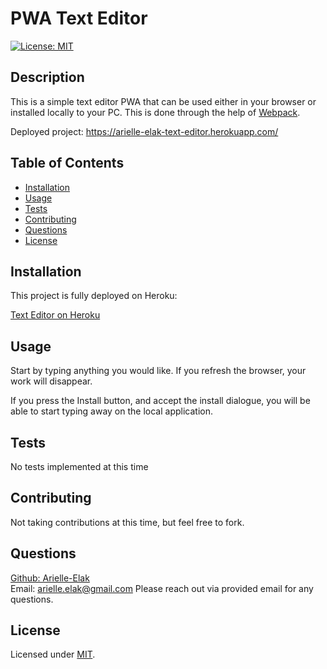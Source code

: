 # PWA Text Editor
[![License: MIT](https://img.shields.io/badge/License-MIT-yellow.svg)](https://opensource.org/licenses/MIT)

## Description

This is a simple text editor PWA that can be used either in your browser or installed locally to your PC. This is done through the help of [Webpack](https://webpack.js.org/).

Deployed project: https://arielle-elak-text-editor.herokuapp.com/

## Table of Contents

- [Installation](#installation)
- [Usage](#usage)
- [Tests](#tests)
- [Contributing](#contributing)
- [Questions](#questions)
- [License](#license)

## Installation

This project is fully deployed on Heroku:

[Text Editor on Heroku](https://arielle-elak-text-editor.herokuapp.com/)

## Usage

Start by typing anything you would like. If you refresh the browser, your work will disappear.

If you press the Install button, and accept the install dialogue, you will be able to start typing away on the local application.

## Tests

No tests implemented at this time

## Contributing

Not taking contributions at this time, but feel free to fork.

## Questions

[Github: Arielle-Elak](https://github.com/arielle-elak)<br>
Email: arielle.elak@gmail.com
Please reach out via provided email for any questions.

## License

Licensed under [MIT](https://opensource.org/licenses/MIT).
